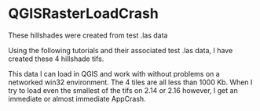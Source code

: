 # QGISRasterLoadCrash
These hillshades were created from test .las data


Using the following tutorials and their associated test .las data, I have created these 4 hillshade tifs.

This data I can load in QGIS and work with without problems on a networked win32 environment.  The 4 tiles are all less than 1000 Kb.
When I try to load even the smallest of the tifs on 2.14 or 2.16 however, I get an immediate or almost immediate AppCrash.



